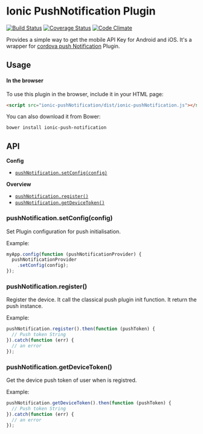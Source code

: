 Ionic PushNotification Plugin
=======

[![Build Status](https://travis-ci.org/ArnaudSpanneut/ionic-pushNotification.svg?branch=master)](https://travis-ci.org/ArnaudSpanneut/ionic-pushNotification)
[![Coverage Status](https://coveralls.io/repos/ArnaudSpanneut/ionic-pushNotification/badge.svg?branch=master)](https://coveralls.io/r/ArnaudSpanneut/ionic-pushNotification?branch=master)
[![Code Climate](https://codeclimate.com/github/ArnaudSpanneut/ionic-pushNotification/badges/gpa.svg)](https://codeclimate.com/github/ArnaudSpanneut/ionic-pushNotification)


Provides a simple way to get the mobile API Key for Android and iOS. It's a wrapper for [cordova push Notification](https://github.com/phonegap/phonegap-plugin-push) Plugin.


Usage
------

#### In the browser

To use this plugin in the browser, include it in your HTML page:

```html
<script src="ionic-pushNotification/dist/ionic-pushNotification.js"></script>
```

You can also download it from Bower:

```
bower install ionic-push-notification
```


API
-----

**Config**

* [`pushNotification.setConfig(config)`](#pushnotificationsetconfigconfig)

**Overview**
* [`pushNotification.register()`](#pushnotificationregister)
* [`pushNotification.getDeviceToken()`](#pushnotificationgetdevicetoken)


### pushNotification.setConfig(config)

Set Plugin configuration for push initialisation.

Example:

```js
myApp.config(function (pushNotificationProvider) {
  pushNotificationProvider
    .setConfig(config);
});
```

### pushNotification.register()

Register the device.
It call the classical push plugin init function.
It return the push instance.

Example:

```js
pushNotification.register().then(function (pushToken) {
  // Push token String
}).catch(function (err) {
  // an error
});
```

### pushNotification.getDeviceToken()

Get the device push token of user when is registred.

Example:

```js
pushNotification.getDeviceToken().then(function (pushToken) {
  // Push token String
}).catch(function (err) {
  // an error
});
```